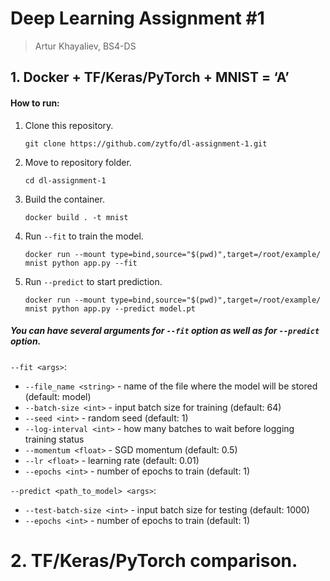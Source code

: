 # Deep Learning Assignment #1
>Artur Khayaliev, BS4-DS

## 1. Docker + TF/Keras/PyTorch + MNIST = ‘A’
#### How to run:
1. Clone this repository.
    ```
    git clone https://github.com/zytfo/dl-assignment-1.git
    ```
2. Move to repository folder.
    ```
    cd dl-assignment-1
    ```
3. Build the container.
    ```
    docker build . -t mnist
    ```
4. Run `--fit` to train the model.
    ```
    docker run --mount type=bind,source="$(pwd)",target=/root/example/ mnist python app.py --fit
    ```
5. Run `--predict` to start prediction.
    ```
    docker run --mount type=bind,source="$(pwd)",target=/root/example/ mnist python app.py --predict model.pt
    ```
    
##### You can have several arguments for `--fit` option as well as for `--predict` option.
`--fit <args>`:
* `--file_name <string>` - name of the file where the model will be stored (default: model)
* `--batch-size <int>` - input batch size for training (default: 64)
* `--seed <int>` - random seed (default: 1)
* `--log-interval <int>` - how many batches to wait before logging training status
* `--momentum <float>` - SGD momentum (default: 0.5)
* `--lr <float>` - learning rate (default: 0.01)
* `--epochs <int>` - number of epochs to train (default: 1)

`--predict <path_to_model> <args>`:
* `--test-batch-size <int>` - input batch size for testing (default: 1000)
* `--epochs <int>` - number of epochs to train (default: 1)

# 2. TF/Keras/PyTorch comparison.